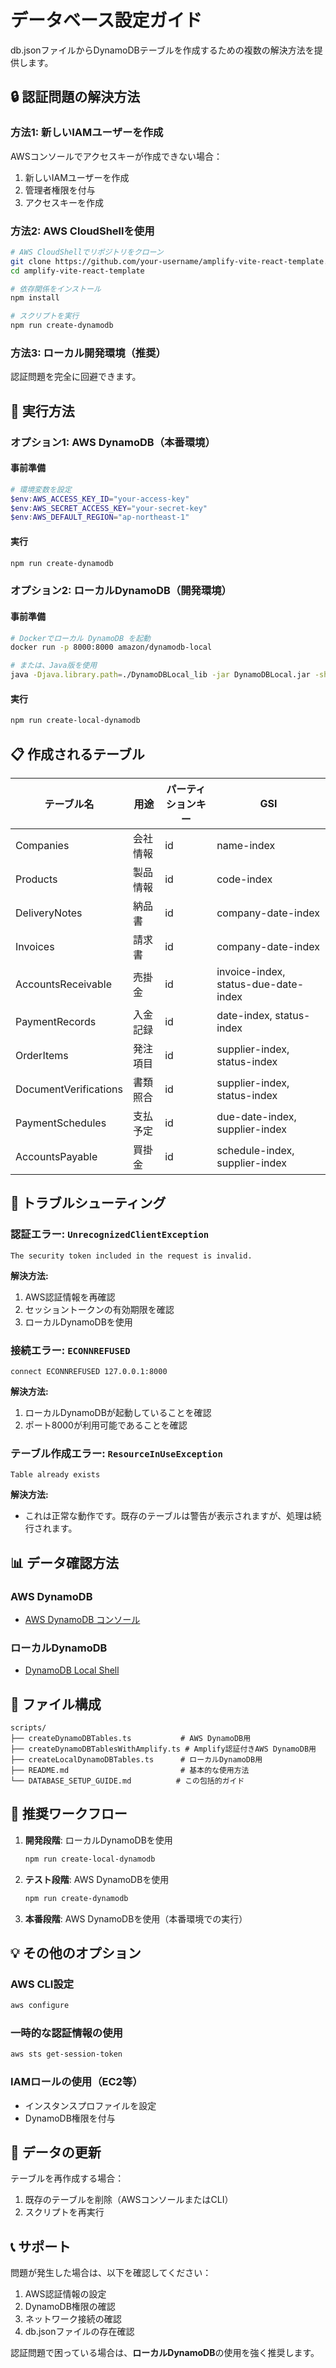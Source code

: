 # データベース設定ガイド

db.jsonファイルからDynamoDBテーブルを作成するための複数の解決方法を提供します。

## 🔒 認証問題の解決方法

### 方法1: 新しいIAMユーザーを作成
AWSコンソールでアクセスキーが作成できない場合：
1. 新しいIAMユーザーを作成
2. 管理者権限を付与
3. アクセスキーを作成

### 方法2: AWS CloudShellを使用
```bash
# AWS CloudShellでリポジトリをクローン
git clone https://github.com/your-username/amplify-vite-react-template.git
cd amplify-vite-react-template

# 依存関係をインストール
npm install

# スクリプトを実行
npm run create-dynamodb
```

### 方法3: ローカル開発環境（推奨）
認証問題を完全に回避できます。

## 🚀 実行方法

### オプション1: AWS DynamoDB（本番環境）

#### 事前準備
```powershell
# 環境変数を設定
$env:AWS_ACCESS_KEY_ID="your-access-key"
$env:AWS_SECRET_ACCESS_KEY="your-secret-key"
$env:AWS_DEFAULT_REGION="ap-northeast-1"
```

#### 実行
```bash
npm run create-dynamodb
```

### オプション2: ローカルDynamoDB（開発環境）

#### 事前準備
```bash
# Dockerでローカル DynamoDB を起動
docker run -p 8000:8000 amazon/dynamodb-local

# または、Java版を使用
java -Djava.library.path=./DynamoDBLocal_lib -jar DynamoDBLocal.jar -sharedDb
```

#### 実行
```bash
npm run create-local-dynamodb
```

## 📋 作成されるテーブル

| テーブル名 | 用途 | パーティションキー | GSI |
|-----------|------|------------------|-----|
| Companies | 会社情報 | id | name-index |
| Products | 製品情報 | id | code-index |
| DeliveryNotes | 納品書 | id | company-date-index |
| Invoices | 請求書 | id | company-date-index |
| AccountsReceivable | 売掛金 | id | invoice-index, status-due-date-index |
| PaymentRecords | 入金記録 | id | date-index, status-index |
| OrderItems | 発注項目 | id | supplier-index, status-index |
| DocumentVerifications | 書類照合 | id | supplier-index, status-index |
| PaymentSchedules | 支払予定 | id | due-date-index, supplier-index |
| AccountsPayable | 買掛金 | id | schedule-index, supplier-index |

## 🔧 トラブルシューティング

### 認証エラー: `UnrecognizedClientException`
```
The security token included in the request is invalid.
```

**解決方法:**
1. AWS認証情報を再確認
2. セッショントークンの有効期限を確認
3. ローカルDynamoDBを使用

### 接続エラー: `ECONNREFUSED`
```
connect ECONNREFUSED 127.0.0.1:8000
```

**解決方法:**
1. ローカルDynamoDBが起動していることを確認
2. ポート8000が利用可能であることを確認

### テーブル作成エラー: `ResourceInUseException`
```
Table already exists
```

**解決方法:**
- これは正常な動作です。既存のテーブルは警告が表示されますが、処理は続行されます。

## 📊 データ確認方法

### AWS DynamoDB
- [AWS DynamoDB コンソール](https://console.aws.amazon.com/dynamodb/)

### ローカルDynamoDB
- [DynamoDB Local Shell](http://localhost:8000/shell/)

## 📁 ファイル構成

```
scripts/
├── createDynamoDBTables.ts           # AWS DynamoDB用
├── createDynamoDBTablesWithAmplify.ts # Amplify認証付きAWS DynamoDB用
├── createLocalDynamoDBTables.ts      # ローカルDynamoDB用
├── README.md                         # 基本的な使用方法
└── DATABASE_SETUP_GUIDE.md          # この包括的ガイド
```

## 🎯 推奨ワークフロー

1. **開発段階**: ローカルDynamoDBを使用
   ```bash
   npm run create-local-dynamodb
   ```

2. **テスト段階**: AWS DynamoDBを使用
   ```bash
   npm run create-dynamodb
   ```

3. **本番段階**: AWS DynamoDBを使用（本番環境での実行）

## 💡 その他のオプション

### AWS CLI設定
```bash
aws configure
```

### 一時的な認証情報の使用
```bash
aws sts get-session-token
```

### IAMロールの使用（EC2等）
- インスタンスプロファイルを設定
- DynamoDB権限を付与

## 🔄 データの更新

テーブルを再作成する場合：
1. 既存のテーブルを削除（AWSコンソールまたはCLI）
2. スクリプトを再実行

## 📞 サポート

問題が発生した場合は、以下を確認してください：
1. AWS認証情報の設定
2. DynamoDB権限の確認
3. ネットワーク接続の確認
4. db.jsonファイルの存在確認

認証問題で困っている場合は、**ローカルDynamoDB**の使用を強く推奨します。 